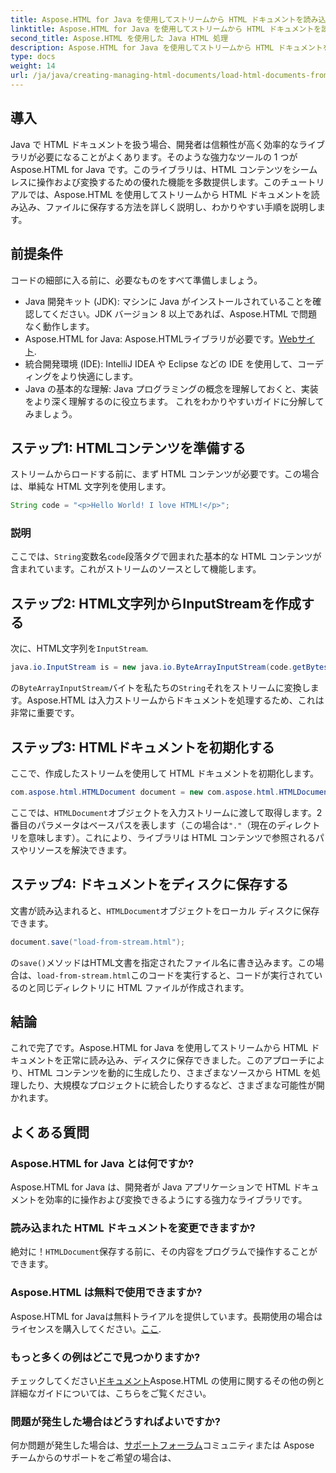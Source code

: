 ```yaml
---
title: Aspose.HTML for Java を使用してストリームから HTML ドキュメントを読み込む
linktitle: Aspose.HTML for Java を使用してストリームから HTML ドキュメントを読み込む
second_title: Aspose.HTML を使用した Java HTML 処理
description: Aspose.HTML for Java を使用してストリームから HTML ドキュメントを読み込む方法を学習します。このガイドでは、シームレスな HTML 操作の手順を説明したチュートリアルを提供します。
type: docs
weight: 14
url: /ja/java/creating-managing-html-documents/load-html-documents-from-stream/
---
```

## 導入
Java で HTML ドキュメントを扱う場合、開発者は信頼性が高く効率的なライブラリが必要になることがよくあります。そのような強力なツールの 1 つが Aspose.HTML for Java です。このライブラリは、HTML コンテンツをシームレスに操作および変換するための優れた機能を多数提供します。このチュートリアルでは、Aspose.HTML を使用してストリームから HTML ドキュメントを読み込み、ファイルに保存する方法を詳しく説明し、わかりやすい手順を説明します。
## 前提条件
コードの細部に入る前に、必要なものをすべて準備しましょう。
- Java 開発キット (JDK): マシンに Java がインストールされていることを確認してください。JDK バージョン 8 以上であれば、Aspose.HTML で問題なく動作します。
-  Aspose.HTML for Java: Aspose.HTMLライブラリが必要です。[Webサイト](https://releases.aspose.com/html/java/).
- 統合開発環境 (IDE): IntelliJ IDEA や Eclipse などの IDE を使用して、コーディングをより快適にします。 
- Java の基本的な理解: Java プログラミングの概念を理解しておくと、実装をより深く理解するのに役立ちます。
これをわかりやすいガイドに分解してみましょう。
## ステップ1: HTMLコンテンツを準備する
ストリームからロードする前に、まず HTML コンテンツが必要です。この場合は、単純な HTML 文字列を使用します。
```java
String code = "<p>Hello World! I love HTML!</p>";
```
### 説明
ここでは、`String`変数名`code`段落タグで囲まれた基本的な HTML コンテンツが含まれています。これがストリームのソースとして機能します。
## ステップ2: HTML文字列からInputStreamを作成する
次に、HTML文字列を`InputStream`.
```java
java.io.InputStream is = new java.io.ByteArrayInputStream(code.getBytes());
```

の`ByteArrayInputStream`バイトを私たちの`String`それをストリームに変換します。Aspose.HTML は入力ストリームからドキュメントを処理するため、これは非常に重要です。
## ステップ3: HTMLドキュメントを初期化する
ここで、作成したストリームを使用して HTML ドキュメントを初期化します。
```java
com.aspose.html.HTMLDocument document = new com.aspose.html.HTMLDocument(is, ".");
```

ここでは、`HTMLDocument`オブジェクトを入力ストリームに渡して取得します。2番目のパラメータはベースパスを表します（この場合は`"."`（現在のディレクトリを意味します）。これにより、ライブラリは HTML コンテンツで参照されるパスやリソースを解決できます。
## ステップ4: ドキュメントをディスクに保存する
文書が読み込まれると、`HTMLDocument`オブジェクトをローカル ディスクに保存できます。
```java
document.save("load-from-stream.html");
```

の`save()`メソッドはHTML文書を指定されたファイル名に書き込みます。この場合は、`load-from-stream.html`このコードを実行すると、コードが実行されているのと同じディレクトリに HTML ファイルが作成されます。
## 結論
これで完了です。Aspose.HTML for Java を使用してストリームから HTML ドキュメントを正常に読み込み、ディスクに保存できました。このアプローチにより、HTML コンテンツを動的に生成したり、さまざまなソースから HTML を処理したり、大規模なプロジェクトに統合したりするなど、さまざまな可能性が開かれます。

## よくある質問
### Aspose.HTML for Java とは何ですか?
Aspose.HTML for Java は、開発者が Java アプリケーションで HTML ドキュメントを効率的に操作および変換できるようにする強力なライブラリです。
### 読み込まれた HTML ドキュメントを変更できますか?
絶対に！`HTMLDocument`保存する前に、その内容をプログラムで操作することができます。
### Aspose.HTML は無料で使用できますか?
 Aspose.HTML for Javaは無料トライアルを提供しています。長期使用の場合はライセンスを購入してください。[ここ](https://purchase.aspose.com/buy).
### もっと多くの例はどこで見つかりますか?
チェックしてください[ドキュメント](https://reference.aspose.com/html/java/)Aspose.HTML の使用に関するその他の例と詳細なガイドについては、こちらをご覧ください。
### 問題が発生した場合はどうすればよいですか?
何か問題が発生した場合は、[サポートフォーラム](https://forum.aspose.com/c/html/29)コミュニティまたは Aspose チームからのサポートをご希望の場合は、